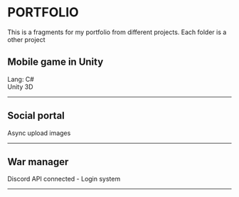 # PORTFOLIO
This is a fragments for my portfolio from different projects. Each folder is a other project

<h2>Mobile game in Unity</h2>
Lang: C# <br>
Unity 3D <br>

----------------------------------------------------------------

<h2>Social portal</h2>
Async upload images <br>

----------------------------------------------------------------

<h2>War manager</h2>
Discord API connected - Login system <br>

----------------------------------------------------------------